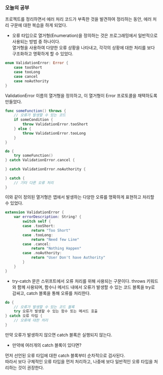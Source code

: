 ### 오늘의 공부

프로젝트를 정리하면서 에러 처리 코드가 부족한 것을 발견하여 정리하는 동안, 에러 처리 구문에 대한 복습을 하게 되었다.<br>


- 오류 타입으로 열거형(Enumeration)을 정의하는 것은 프로그래밍에서 일반적으로
사용되는 방법 중 하나이다.<br>
열거형을 사용하여 다양한 오류 상황을 나타내고, 각각의 상황에 대한 처리를 보다 구조화하고 명확하게 할 수 있었다.<br>

```swift
enum ValidationError: Error {
    case tooShort
    case tooLong
    case cancel
    case noAuthority
}
```
ValidationError 이름의 열거형을 정의하고, 이 열거형이 Error 프로토콜을 채택하도록 만들었다.

```swift
func someFunction() throws {
    // 오류가 발생할 수 있는 코드
    if someCondition {
        throw ValidationError.tooShort
    } else {
        throw ValidationError.tooLong
    }
}

do {
    try someFunction()
} catch ValidationError.cancel {
   
} catch ValidationError.noAuthority {
   
} catch {
    // 기타 다른 오류 처리
}
```
이와 같이 정의된 열거형은 앱에서 발생하는 다양한 오류를 명확하게 표현하고 처리할 수 있었다.

```swift
extension ValidationError {
    var errorDescription: String? {
        switch self {
        case .tooShort:
            return "Too Short"
        case .tooLong:
            return "Need few Line"
        case .cancel:
            return "Nothing Happen"
        case .noAuthority:
            return "User Don't have Authority"
        }
    }
}
```

- try-catch 문은 스위프트에서 오류 처리를 위해 사용되는 구문이다. throws 키워드와 함께 사용되며, 함수나 메서드 내에서 오류가 발생할 수 있는 코드 블록을 try로 감싸고, catch 블록을 통해 오류를 처리한다.<br>

```swift
do {
    // 오류가 발생할 수 있는 코드 블록
    try 오류가 발생할 수 있는 함수 또는 메서드 호출
} catch 오류 타입 { 
    // 오류에 대한 처리
}
```
만약 오류가 발생하지 않으면 catch 블록은 실행되지 않는다.<br>

- 만약에 여러개의 catch 블록이 있다면?

먼저 선언된 오류 타입에 대한 catch 블록부터 순차적으로 검사된다.<br>
따라서 보다 구체적인 오류 타입을 먼저 처리하고, 나중에 보다 일반적인 오류 타입을
처리하는 것이 권장한다.<br>
